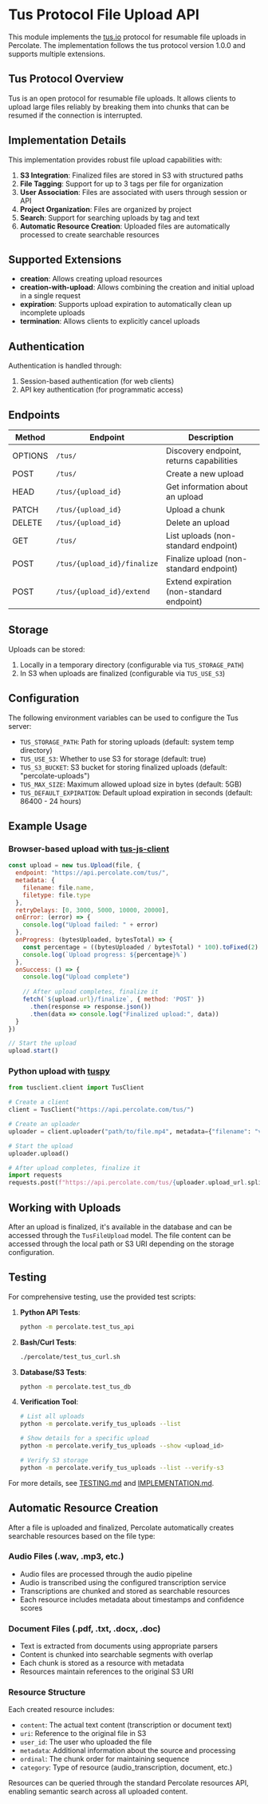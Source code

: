 # Tus Protocol File Upload API

This module implements the [tus.io](https://tus.io) protocol for resumable file uploads in Percolate. The implementation follows the tus protocol version 1.0.0 and supports multiple extensions.

## Tus Protocol Overview

Tus is an open protocol for resumable file uploads. It allows clients to upload large files reliably by breaking them into chunks that can be resumed if the connection is interrupted.

## Implementation Details

This implementation provides robust file upload capabilities with:

1. **S3 Integration**: Finalized files are stored in S3 with structured paths
2. **File Tagging**: Support for up to 3 tags per file for organization
3. **User Association**: Files are associated with users through session or API
4. **Project Organization**: Files are organized by project
5. **Search**: Support for searching uploads by tag and text
6. **Automatic Resource Creation**: Uploaded files are automatically processed to create searchable resources

## Supported Extensions

- **creation**: Allows creating upload resources
- **creation-with-upload**: Allows combining the creation and initial upload in a single request
- **expiration**: Supports upload expiration to automatically clean up incomplete uploads
- **termination**: Allows clients to explicitly cancel uploads

## Authentication

Authentication is handled through:
1. Session-based authentication (for web clients)
2. API key authentication (for programmatic access)

## Endpoints

| Method | Endpoint | Description |
|--------|----------|-------------|
| OPTIONS | `/tus/` | Discovery endpoint, returns capabilities |
| POST | `/tus/` | Create a new upload |
| HEAD | `/tus/{upload_id}` | Get information about an upload |
| PATCH | `/tus/{upload_id}` | Upload a chunk |
| DELETE | `/tus/{upload_id}` | Delete an upload |
| GET | `/tus/` | List uploads (non-standard endpoint) |
| POST | `/tus/{upload_id}/finalize` | Finalize upload (non-standard endpoint) |
| POST | `/tus/{upload_id}/extend` | Extend expiration (non-standard endpoint) |

## Storage

Uploads can be stored:
1. Locally in a temporary directory (configurable via `TUS_STORAGE_PATH`)
2. In S3 when uploads are finalized (configurable via `TUS_USE_S3`)

## Configuration

The following environment variables can be used to configure the Tus server:

- `TUS_STORAGE_PATH`: Path for storing uploads (default: system temp directory)
- `TUS_USE_S3`: Whether to use S3 for storage (default: true)
- `TUS_S3_BUCKET`: S3 bucket for storing finalized uploads (default: "percolate-uploads")
- `TUS_MAX_SIZE`: Maximum allowed upload size in bytes (default: 5GB)
- `TUS_DEFAULT_EXPIRATION`: Default upload expiration in seconds (default: 86400 - 24 hours)

## Example Usage

### Browser-based upload with [tus-js-client](https://github.com/tus/tus-js-client)

```javascript
const upload = new tus.Upload(file, {
  endpoint: "https://api.percolate.com/tus/",
  metadata: {
    filename: file.name,
    filetype: file.type
  },
  retryDelays: [0, 3000, 5000, 10000, 20000],
  onError: (error) => {
    console.log("Upload failed: " + error)
  },
  onProgress: (bytesUploaded, bytesTotal) => {
    const percentage = ((bytesUploaded / bytesTotal) * 100).toFixed(2)
    console.log(`Upload progress: ${percentage}%`)
  },
  onSuccess: () => {
    console.log("Upload complete")
    
    // After upload completes, finalize it
    fetch(`${upload.url}/finalize`, { method: 'POST' })
      .then(response => response.json())
      .then(data => console.log("Finalized upload:", data))
  }
})

// Start the upload
upload.start()
```

### Python upload with [tuspy](https://github.com/tus/tus-py-client)

```python
from tusclient.client import TusClient

# Create a client
client = TusClient("https://api.percolate.com/tus/")

# Create an uploader
uploader = client.uploader("path/to/file.mp4", metadata={"filename": "video.mp4"})

# Start the upload
uploader.upload()

# After upload completes, finalize it
import requests
requests.post(f"https://api.percolate.com/tus/{uploader.upload_url.split('/')[-1]}/finalize")
```

## Working with Uploads

After an upload is finalized, it's available in the database and can be accessed through the `TusFileUpload` model. The file content can be accessed through the local path or S3 URI depending on the storage configuration.

## Testing

For comprehensive testing, use the provided test scripts:

1. **Python API Tests**:
   ```bash
   python -m percolate.test_tus_api
   ```

2. **Bash/Curl Tests**:
   ```bash
   ./percolate/test_tus_curl.sh
   ```

3. **Database/S3 Tests**:
   ```bash
   python -m percolate.test_tus_db
   ```

4. **Verification Tool**:
   ```bash
   # List all uploads
   python -m percolate.verify_tus_uploads --list
   
   # Show details for a specific upload
   python -m percolate.verify_tus_uploads --show <upload_id>
   
   # Verify S3 storage
   python -m percolate.verify_tus_uploads --list --verify-s3
   ```

For more details, see [TESTING.md](./TESTING.md) and [IMPLEMENTATION.md](./IMPLEMENTATION.md).

## Automatic Resource Creation

After a file is uploaded and finalized, Percolate automatically creates searchable resources based on the file type:

### Audio Files (.wav, .mp3, etc.)
- Audio files are processed through the audio pipeline
- Audio is transcribed using the configured transcription service
- Transcriptions are chunked and stored as searchable resources
- Each resource includes metadata about timestamps and confidence scores

### Document Files (.pdf, .txt, .docx, .doc)
- Text is extracted from documents using appropriate parsers
- Content is chunked into searchable segments with overlap
- Each chunk is stored as a resource with metadata
- Resources maintain references to the original S3 URI

### Resource Structure
Each created resource includes:
- `content`: The actual text content (transcription or document text)
- `uri`: Reference to the original file in S3
- `user_id`: The user who uploaded the file
- `metadata`: Additional information about the source and processing
- `ordinal`: The chunk order for maintaining sequence
- `category`: Type of resource (audio_transcription, document, etc.)

Resources can be queried through the standard Percolate resources API, enabling semantic search across all uploaded content.